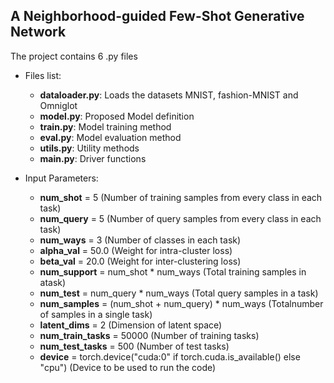 ## A Neighborhood-guided Few-Shot Generative Network

The project contains 6 .py files

* Files list:
  * __dataloader.py__: Loads the datasets MNIST, fashion-MNIST and Omniglot
  * __model.py__: Proposed Model definition
  * __train.py__: Model training method
  * __eval.py__: Model evaluation method
  * __utils.py__: Utility methods
  * __main.py__: Driver functions 

* Input Parameters:
  * __num_shot__ = 5  (Number of training samples from every class in each task)
  * __num_query__ = 5 (Number of query samples from every class in each task)  
  * __num_ways__ = 3  (Number of classes in each task)
  * __alpha_val__ = 50.0 (Weight for intra-cluster loss)
  * __beta_val__ = 20.0 (Weight for inter-clustering loss) 
  * __num_support__ = num_shot * num_ways (Total training samples in atask)
  * __num_test__ = num_query * num_ways (Total query samples in a task)
  * __num_samples__ = (num_shot + num_query) * num_ways (Totalnumber of samples in a single task)
  * __latent_dims__ = 2 (Dimension of latent space)
  * __num_train_tasks__ = 50000 (Number of training tasks)
  * __num_test_tasks__ = 500 (Number of test tasks)
  * __device__ = torch.device("cuda:0" if torch.cuda.is_available() else "cpu") (Device to be used to run the code)

